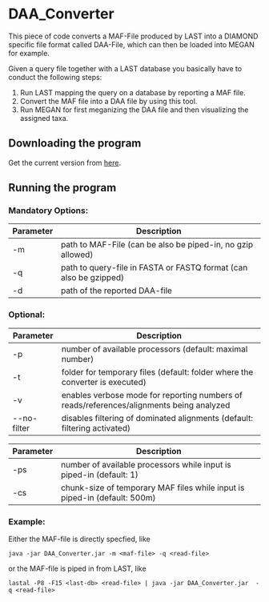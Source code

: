 # DAA_Converter

This piece of code converts a MAF-File produced by LAST into a DIAMOND specific file format called DAA-File, which can then be loaded into MEGAN for example.

Given a query file together with a LAST database you basically have to conduct the following steps:

1. Run LAST mapping the query on a database by reporting a MAF file.
2. Convert the MAF file into a DAA file by using this tool.
3. Run MEGAN for first meganizing the DAA file and then visualizing the assigned taxa.

## Downloading the program

Get the current version from [here](https://github.com/BenjaminAlbrecht84/DAA_Converter/releases/download/v0.8.4/DAA_Converter_v0.8.4.jar).

## Running the program

### Mandatory Options:
 
Parameter | Description
--------- | -----------
-m  | path to MAF-File (can be also be piped-in, no gzip allowed)
-q  | path to query-file in FASTA or FASTQ format (can also be gzipped)
-d  | path of the reported DAA-file 

### Optional: 

Parameter | Description
--------- | -----------
-p  | number of available processors (default: maximal number)
-t  | folder for temporary files (default: folder where the converter is executed)
-v  | enables verbose mode for reporting numbers of reads/references/alignments being analyzed
--no-filter | disables filtering of dominated alignments (default: filtering activated)

Parameter | Description
--------- | -----------
-ps | number of available processors while input is piped-in (default: 1)
-cs |	chunk-size of temporary MAF files while input is piped-in (default: 500m)

### Example:

Either the MAF-file is directly specfied, like

``java -jar DAA_Converter.jar -m <maf-file> -q <read-file>``

or the MAF-file is piped in from LAST, like

``lastal -P8 -F15 <last-db> <read-file> | java -jar DAA_Converter.jar  -q <read-file>``
